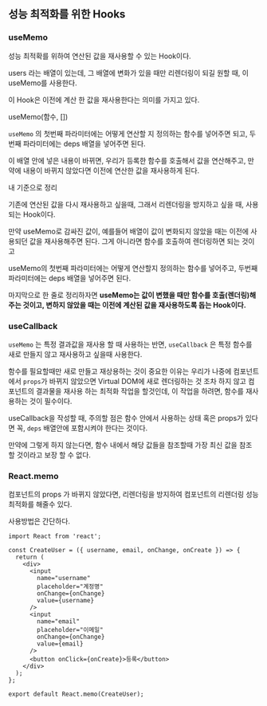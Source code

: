  ## 성능 최적화를 위한 Hooks

### useMemo

성능 최적확를 위하여 연산된 값을 재사용할 수 있는 Hook이다.

users 라는 배열이 있는데, 그 배열에 변화가 있을 때만 리렌더링이 되길 원할 때, 이 useMemo를 사용한다.

이 Hook은 이전에 계산 한 값을 재사용한다는 의미를 가지고 있다.

useMemo(함수, [])

```useMemo``` 의 첫번째 파라미터에는 어떻게 연산할 지 정의하는 함수를 넣어주면 되고, 두번째 파라미터에는 deps 배열을 넣어주면 된다.

이 배열 안에 넣은 내용이 바뀌면, 우리가 등록한 함수를 호출해서 값을 연산해주고, 만약에 내용이 바뀌지 않았다면 이전에 연산한 값을 재사용하게 된다.



내 기준으로 정리

기존에 연산된 값을 다시 재사용하고 싶을때, 그래서 리렌더링을 방지하고 싶을 때, 사용되는 Hook이다.

만약 useMemo로 감싸진 값이, 예를들어 배열이 값이 변화되지 않았을 때는 이전에 사용되던 값을 재사용해주면 된다. 그게 아니라면 함수를 호출하여 렌더링하면 되는 것이고

useMemo의 첫번째 파라미터에는 어떻게 연산할지 정의하는 함수를 넣어주고, 두번째 파라미터에는 deps 배열을 넣어주면 된다.

마지막으로 한 줄로 정리하자면 **useMemo는 값이 변했을 때만 함수를 호출(렌더링)해주는 것이고, 변하지 않았을 때는 이전에 계산된 값을 재사용하도록 돕는 Hook이다.**



### useCallback

```useMemo``` 는 특정 결과값을 재사용 할 때 사용하는 반면, ```useCallback``` 은 특정 함수를 새로 만들지 않고 재사용하고 싶을때 사용한다.

함수를 필요할때만 새로 만들고 재상용하는 것이 중요한 이유는 우리가 나중에 컴포넌트에서 ```props```가 바뀌지 않았으면 Virtual DOM에 새로 렌더링하는 것 조차 하지 않고 컴포넌트의 결과물을 재사용 하는 최적화 작업을 할것인데, 이 작업을 하려면, 함수를 재사용하는 것이 필수이다.

useCallback을 작성할 때, 주의할 점은 함수 안에서 사용하는 상태 혹은 props가 있다면 꼭, ```deps``` 배열안에 포함시켜야 한다는 것이다.

만약에 그렇게 하지 않는다면, 함수 내에서 해당 값들을 참조할때 가장 최신 값을 참조 할 것이라고 보장 할 수 없다.



### React.memo

컴포넌트의 props 가 바뀌지 않았다면, 리렌더링을 방지하여 컴포넌트의 리렌더링 성능 최적화를 해줄수 있다.

사용방법은 간단하다.

```react
import React from 'react';

const CreateUser = ({ username, email, onChange, onCreate }) => {
  return (
    <div>
      <input
        name="username"
        placeholder="계정명"
        onChange={onChange}
        value={username}
      />
      <input
        name="email"
        placeholder="이메일"
        onChange={onChange}
        value={email}
      />
      <button onClick={onCreate}>등록</button>
    </div>
  );
};

export default React.memo(CreateUser);
```













































